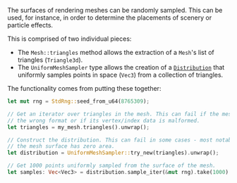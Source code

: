 <!-- Uniform mesh sampling -->
<!-- https://github.com/bevyengine/bevy/pull/14071 -->

The surfaces of rendering meshes can be randomly sampled. This can be used, for
instance, in order to determine the placements of scenery or particle effects.

This is comprised of two individual pieces:
- The `Mesh::triangles` method allows the extraction of a `Mesh`'s list of 
  triangles (`Triangle3d`).
- The `UniformMeshSampler` type allows the creation of a [`Distribution`] that
  uniformly samples points in space (`Vec3`) from a collection of triangles.

The functionality comes from putting these together:
```rust
let mut rng = StdRng::seed_from_u64(8765309);

// Get an iterator over triangles in the mesh. This can fail if the mesh has
// the wrong format or if its vertex/index data is malformed.
let triangles = my_mesh.triangles().unwrap();

// Construct the distribution. This can fail in some cases - most notably if 
// the mesh surface has zero area.
let distribution = UniformMeshSampler::try_new(triangles).unwrap();

// Get 1000 points uniformly sampled from the surface of the mesh.
let samples: Vec<Vec3> = distribution.sample_iter(&mut rng).take(1000).collect();
```

[`Distribution`]: https://docs.rs/rand/0.8.5/rand/distributions/trait.Distribution.html
